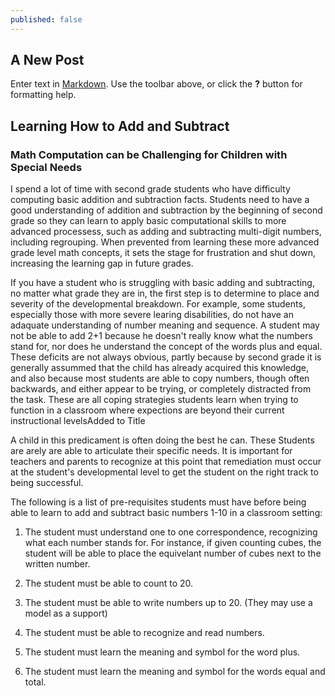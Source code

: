 ```yaml
---
published: false
---
```


## A New Post

Enter text in [Markdown](http://daringfireball.net/projects/markdown/). Use the toolbar above, or click the **?** button for formatting help.

## Learning How to Add and Subtract

### Math Computation can be Challenging for Children with Special Needs

I spend a lot of time with second grade students who have difficulty computing basic addition and subtraction facts. Students need to have a good understanding of addition and subtraction by the beginning of second grade so they can learn to apply basic computational skills to more advanced processess, such as adding and subtracting multi-digit numbers, including regrouping.  When prevented from learning these more advanced grade level math concepts, it sets the stage for frustration and shut down, increasing the learning gap in future grades.

If you have a student who is struggling with basic adding and subtracting, no matter what grade they are in, the first step is to determine to place and severity of the developmental breakdown. For example, some students, especially those with more severe learing disabilities, do not have an adaquate understanding of number meaning and sequence. A student may not be able to add 2+1 because he doesn't really know what the numbers stand for, nor does he understand the concept of the words plus and equal. These deficits are not always obvious, partly because by second grade it is generally assummed that the child has already acquired this knowledge, and also because most students are able to copy numbers, though often backwards, and either appear to be trying, or completely distracted from the task.  These are all coping strategies students learn when trying to function in a classroom where expections are beyond their current instructional levelsAdded to Title

A child in this predicament is often doing the best he can. These Students are arely are able to articulate their specific needs.  It is important for teachers and parents to recognize at this point that remediation must occur at the student's developmental level to get the student on the right track to being successful.

The following is a list of pre-requisites students must have before being able to learn to add and subtract basic numbers 1-10 in a classroom setting:

1. The student must understand one to one correspondence, recognizing what each number stands for. For instance, if given counting cubes, the student will be able to place the equivelant number of cubes next to the written number.

2. The student must be able to count to 20.

3. The student must be able to write numbers up to 20. (They may use a model as    a support)

4. The student must be able to recognize and read numbers.

5. The student must learn the meaning and symbol for the word plus.

6. The student must learn the meaning and symbol for the words equal and total. 



